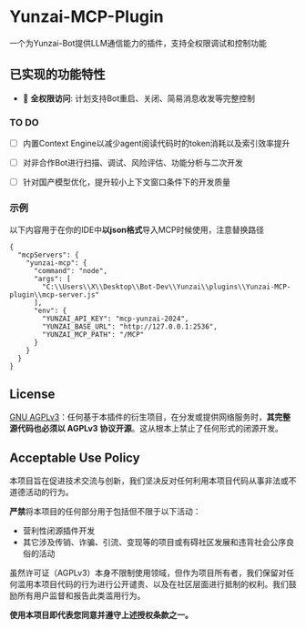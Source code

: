 # Yunzai-MCP-Plugin

一个为Yunzai-Bot提供LLM通信能力的插件，支持全权限调试和控制功能

## 已实现的功能特性

- 🚀 **全权限访问**: 计划支持Bot重启、关闭、简易消息收发等完整控制

### TO DO
- [ ] 内置Context Engine以减少agent阅读代码时的token消耗以及索引效率提升  
- [ ] 对非合作Bot进行扫描、调试、风险评估、功能分析与二次开发
- [ ] 针对国产模型优化，提升较小上下文窗口条件下的开发质量




### 示例
以下内容用于在你的IDE中**以json格式**导入MCP时候使用，注意替换路径
```
{
  "mcpServers": {
    "yunzai-mcp": {
      "command": "node",
      "args": [
        "C:\\Users\\X\\Desktop\\Bot-Dev\\Yunzai\\plugins\\Yunzai-MCP-plugin\\mcp-server.js"
      ],
      "env": {
        "YUNZAI_API_KEY": "mcp-yunzai-2024",
        "YUNZAI_BASE_URL": "http://127.0.0.1:2536",
        "YUNZAI_MCP_PATH": "/MCP"
      }
    }
  }
}

```
## License

[GNU AGPLv3](https://www.gnu.org/licenses/agpl-3.0.html)：任何基于本插件的衍生项目，在分发或提供网络服务时，**其完整源代码也必须以 AGPLv3 协议开源**。这从根本上禁止了任何形式的闭源开发。

## Acceptable Use Policy

本项目旨在促进技术交流与创新，我们坚决反对任何利用本项目代码从事非法或不道德活动的行为。

**严禁**将本项目的任何部分用于包括但不限于以下活动：
- 营利性闭源插件开发
- 其它涉及传销、诈骗、引流、变现等的项目或有碍社区发展和违背社会公序良俗的活动

虽然许可证（AGPLv3）本身不限制使用领域，但作为项目所有者，我们保留对任何滥用本项目代码的行为进行公开谴责、以及在社区层面进行抵制的权利。我们鼓励所有用户监督和报告此类滥用行为。

**使用本项目即代表您同意并遵守上述授权条款之一。**
